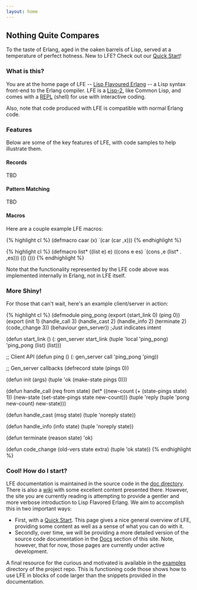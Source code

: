 ```yaml
---
layout: home
---
```


## Nothing Quite Compares

To the taste of Erlang, aged in the oaken barrels of Lisp, served at a
temperature of perfect hotness. New to LFE? Check out our
<a href="/quick-start.html">Quick Start</a>!

### What is this?

You are at the home page of LFE --
<a href="https://github.com/rvirding/lfe/">Lisp Flavoured Erlang</a>
-- a Lisp syntax front-end to the Erlang compiler. LFE is a
<a href="http://en.wikipedia.org/wiki/Lisp-1_vs._Lisp-2#The_function_namespace">Lisp-2</a>,
like Common Lisp, and comes with a
<a href="http://en.wikipedia.org/wiki/REPL">REPL</a> (shell) for use with
interactive coding.

Also, note that code produced with LFE is compatible with normal Erlang code.

### Features

Below are some of the key features of LFE, with code samples to help illustrate
them.

#### Records

TBD

#### Pattern Matching

TBD

#### Macros

Here are a couple example LFE macros:

{% highlight cl %}
(defmacro caar (x) `(car (car ,x)))
{% endhighlight %}

{% highlight cl %}
(defmacro list*
  ((list e) e)
  ((cons e es) `(cons ,e (list* . ,es)))
  (() ()))
{% endhighlight %}

Note that the functionality represented by the LFE code above was implemented
internally in Erlang, not in LFE itself.

### More Shiny!

For those that can't wait, here's an example client/server in action:

{% highlight cl %}
(defmodule ping_pong
  (export (start_link 0) (ping 0))
  (export (init 1) (handle_call 3) (handle_cast 2)
          (handle_info 2) (terminate 2) (code_change 3))
  (behaviour gen_server)) ;Just indicates intent

(defun start_link ()
  (: gen_server start_link
    (tuple 'local 'ping_pong) 'ping_pong (list) (list)))

;; Client API
(defun ping ()
  (: gen_server call 'ping_pong 'ping))

;; Gen_server callbacks
(defrecord state (pings 0))

(defun init (args)
  (tuple 'ok (make-state pings 0)))

(defun handle_call (req from state)
  (let* ((new-count (+ (state-pings state) 1))
         (new-state (set-state-pings state new-count)))
    (tuple 'reply
           (tuple 'pong new-count)
           new-state)))

(defun handle_cast (msg state)
  (tuple 'noreply state))

(defun handle_info (info state)
  (tuple 'noreply state))

(defun terminate (reason state)
  'ok)

(defun code_change (old-vers state extra)
  (tuple 'ok state))
{% endhighlight %}

### Cool! How do I start?
LFE documentation is maintained in the source code in the
<a href="https://github.com/rvirding/lfe/tree/master/doc">doc directory</a>.
There is also a <a href="https://github.com/rvirding/lfe/wiki">wiki</a> with
some excellent content presented there.  However, the site you are currently
reading is attempting to provide a gentler and more verbose introduction to
Lisp Flavored Erlang. We aim to accomplish this in two important ways:

* First, with a <a href="/quick-start.html">Quick Start</a>. This page gives a
  nice general overview of LFE, providing some content as well as a sense of
  what you can do with it.
* Secondly, over time, we will be providing a more detailed version of the
  source code documentation in the <a href="http://lfe.github.com/docs">Docs</a>
  section of this site. Note, however, that for now, those pages are currently
  under active development.

A final resource for the curious and motivated is available in the
<a href="https://github.com/rvirding/lfe/tree/master/examples">examples</a>
directory of the project repo. This is functioning code those shows how to use
LFE in blocks of code larger than the snippets provided in the documentation.
